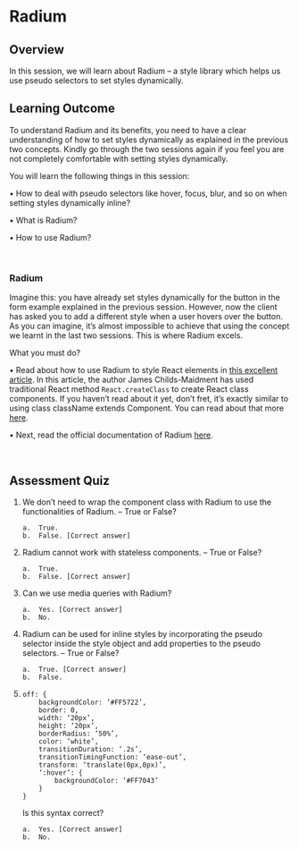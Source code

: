 # **Radium**

## Overview

In this session, we will learn about Radium – a style library which helps us use pseudo selectors to set styles dynamically.


## Learning Outcome

To understand Radium and its benefits, you need to have a clear understanding of how to set styles dynamically as explained in the previous two concepts. Kindly go through the two sessions again if you feel you are not completely comfortable with setting styles dynamically.

You will learn the following things in this session:

•	How to deal with pseudo selectors like hover, focus, blur, and so on when setting styles dynamically inline?

•	What is Radium?

•	How to use Radium?

<br />

### Radium

Imagine this: you have already set styles dynamically for the button in the form example explained in the previous session. However, now the client has asked you to add a different style when a user hovers over the button. As you can imagine, it’s almost impossible to achieve that using the concept we learnt in the last two sessions. This is where Radium excels.

What you must do?

•	Read about how to use Radium to style React elements in [this excellent article](https://medium.com/@childsmaidment/reactjs-components-with-radium-and-inline-styling-638857cc3801). In this article, the author James Childs-Maidment has used traditional React method ```React.createClass``` to create React class components. If you haven’t read about it yet, don’t fret, it’s exactly similar to using class className extends Component. You can read about that more [here](https://ultimatecourses.com/blog/react-create-class-versus-component).

•	Next, read the official documentation of Radium [here](https://formidable.com/open-source/radium/).

<br />

## Assessment Quiz

1.	We don’t need to wrap the component class with Radium to use the functionalities of Radium. – True or False?

        a.	True.
        b.	False. [Correct answer]


2.	Radium cannot work with stateless components. – True or False?

        a.	True.
        b.	False. [Correct answer]


3.	Can we use media queries with Radium? 

        a.	Yes. [Correct answer]
        b.	No.


4.	Radium can be used for inline styles by incorporating the pseudo selector inside the style object and add properties to the pseudo selectors. – True or False?

        a.	True. [Correct answer]
        b.	False.


5.	```
    off: { 
        backgroundColor: ‘#FF5722’, 
        border: 0, 
        width: ‘20px’, 
        height: ‘20px’, 
        borderRadius: ‘50%’, 
        color: ‘white’, 
        transitionDuration: ‘.2s’, 
        transitionTimingFunction: ‘ease-out’, 
        transform: ‘translate(0px,0px)’, 
        ‘:hover’: { 
            backgroundColor: ‘#FF7043’ 
        }
    }
    ```
    Is this syntax correct?


        a.	Yes. [Correct answer]
        b.	No.
